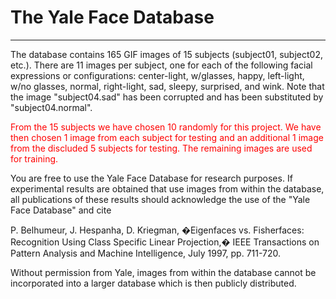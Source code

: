 # The Yale Face Database
---

The database contains 165 GIF images of 15 subjects (subject01, 
subject02, etc.).  There are 11 images per subject, one  for each 
of the following facial expressions or configurations: center-light, 
w/glasses, happy, left-light, w/no glasses, normal, right-light, 
sad, sleepy, surprised, and wink.  Note that the image "subject04.sad" 
has been corrupted and has been substituted by "subject04.normal".


<!-- red text -->
<p style="color:red"> From the 15 subjects we have chosen 10 randomly for this project. We have then chosen 1 image from each subject for testing and an additional 1 image from the discluded 5 subjects for testing. The remaining images are used for training. </p>

You are free to use the Yale Face Database for research purposes. 
If experimental results are obtained that use images from within the
database, all publications of these results should acknowledge the use
of the "Yale Face Database" and cite 

P. Belhumeur, J. Hespanha, D. Kriegman, �Eigenfaces vs. Fisherfaces: Recognition Using Class Specific Linear Projection,� IEEE Transactions on Pattern Analysis and Machine Intelligence, July 1997, pp. 711-720.

Without permission from Yale, images
from within the database cannot be incorporated into a larger database
which is then publicly distributed.


